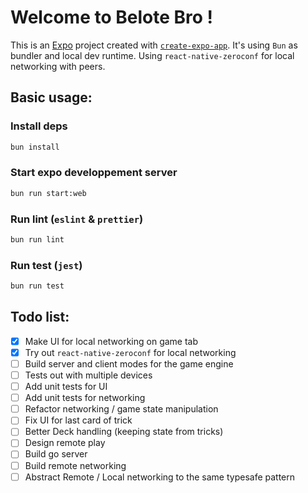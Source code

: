 # Welcome to Belote Bro !

This is an [Expo](https://expo.dev) project created with [`create-expo-app`](https://www.npmjs.com/package/create-expo-app). It's using `Bun` as bundler and local dev runtime.
Using `react-native-zeroconf` for local networking with peers.

## Basic usage:

### Install deps

```bash
bun install
```

### Start expo developpement server

```bash
bun run start:web
``` 

### Run lint (`eslint` & `prettier`)

```bash
bun run lint
``` 

### Run test (`jest`)

```bash
bun run test
``` 

## Todo list:

- [X] Make UI for local networking on game tab
- [X] Try out `react-native-zeroconf` for local networking
- [ ] Build server and client modes for the game engine
- [ ] Tests out with multiple devices
- [ ] Add unit tests for UI
- [ ] Add unit tests for networking
- [ ] Refactor networking / game state manipulation
- [ ] Fix UI for last card of trick
- [ ] Better Deck handling (keeping state from tricks)
- [ ] Design remote play
- [ ] Build go server
- [ ] Build remote networking
- [ ] Abstract Remote / Local networking to the same typesafe pattern
